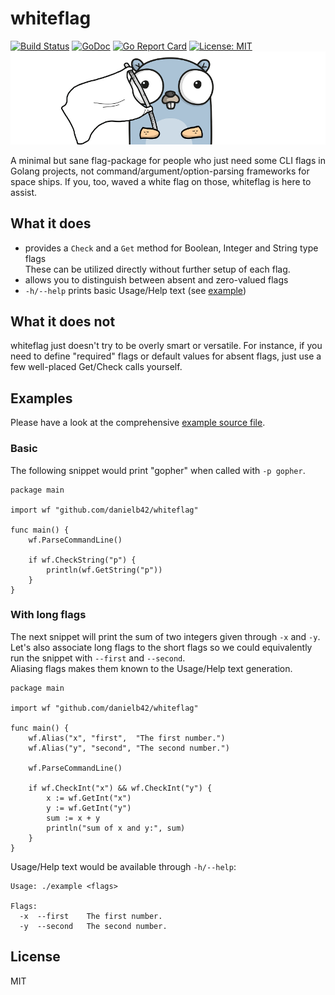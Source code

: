 # whiteflag

[![Build Status](https://travis-ci.com/danielb42/whiteflag.svg?branch=master)](https://travis-ci.com/danielb42/whiteflag)
[![GoDoc](https://godoc.org/github.com/danielb42/whiteflag?status.svg)](https://godoc.org/github.com/danielb42/whiteflag) 
[![Go Report Card](https://goreportcard.com/badge/github.com/danielb42/whiteflag)](https://goreportcard.com/report/github.com/danielb42/whiteflag) 
[![License: MIT](https://img.shields.io/badge/License-MIT-yellow.svg)](https://opensource.org/licenses/MIT)  
![Whiteflag Gopher](whiteflag.png)

A minimal but sane flag-package for people who just need some CLI flags in Golang projects, not command/argument/option-parsing frameworks for space ships. If you, too, waved a white flag on those, whiteflag is here to assist.

## What it does
- provides a `Check` and a `Get` method for Boolean, Integer and String type flags  
These can be utilized directly without further setup of each flag. 
- allows you to distinguish between absent and zero-valued flags
- `-h/--help` prints basic Usage/Help text (see [example](#with-long-flags))

## What it does not
whiteflag just doesn't try to be overly smart or versatile. For instance, if you need to define "required" flags or default values for absent flags, just use a few well-placed Get/Check calls yourself.

## Examples
Please have a look at the comprehensive [example source file](example/example.go).  

### Basic
The following snippet would print "gopher" when called with `-p gopher`.
```golang
package main

import wf "github.com/danielb42/whiteflag"

func main() {
    wf.ParseCommandLine()
    
    if wf.CheckString("p") {
        println(wf.GetString("p"))
    }
}
```

### With long flags
The next snippet will print the sum of two integers given through `-x` and `-y`.  
Let's also associate long flags to the short flags so we could equivalently run the snippet with `--first` and `--second`.  
Aliasing flags makes them known to the Usage/Help text generation.

```golang
package main

import wf "github.com/danielb42/whiteflag"

func main() {
    wf.Alias("x", "first",  "The first number.")
    wf.Alias("y", "second", "The second number.")

    wf.ParseCommandLine()

    if wf.CheckInt("x") && wf.CheckInt("y") {
        x := wf.GetInt("x")
        y := wf.GetInt("y")
        sum := x + y
        println("sum of x and y:", sum)
    }
}
```

Usage/Help text would be available through `-h/--help`:

```
Usage: ./example <flags>

Flags:
  -x  --first    The first number.
  -y  --second   The second number.
```

## License
MIT